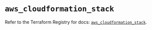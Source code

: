 # `aws_cloudformation_stack`

Refer to the Terraform Registry for docs: [`aws_cloudformation_stack`](https://registry.terraform.io/providers/hashicorp/aws/6.5.0/docs/resources/cloudformation_stack).
